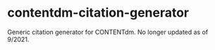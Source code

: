 # contentdm-citation-generator
Generic citation generator for CONTENTdm. No longer updated as of 9/2021.
